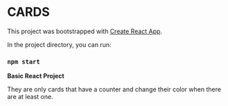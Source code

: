 # CARDS

This project was bootstrapped with [Create React App](https://github.com/facebook/create-react-app).

In the project directory, you can run: <br/>

### `npm start`

__Basic React Project__ <br/>

They are only cards that have a counter and change their color when there are at least one. <br/>